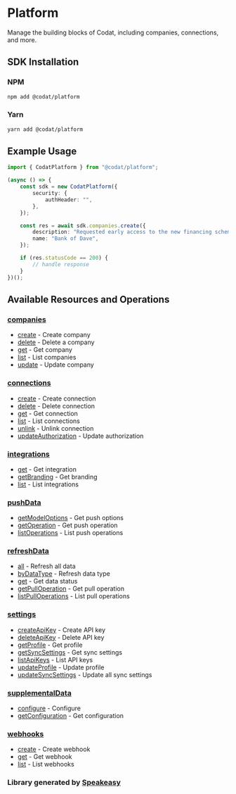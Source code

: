 # Platform

<!-- Start Codat Library Description -->
Manage the building blocks of Codat, including companies, connections, and more.
<!-- End Codat Library Description -->

<!-- Start SDK Installation -->
## SDK Installation

### NPM

```bash
npm add @codat/platform
```

### Yarn

```bash
yarn add @codat/platform
```
<!-- End SDK Installation -->

## Example Usage
<!-- Start SDK Example Usage -->
```typescript
import { CodatPlatform } from "@codat/platform";

(async () => {
    const sdk = new CodatPlatform({
        security: {
            authHeader: "",
        },
    });

    const res = await sdk.companies.create({
        description: "Requested early access to the new financing scheme.",
        name: "Bank of Dave",
    });

    if (res.statusCode == 200) {
        // handle response
    }
})();

```
<!-- End SDK Example Usage -->

<!-- Start SDK Available Operations -->
## Available Resources and Operations


### [companies](docs/sdks/companies/README.md)

* [create](docs/sdks/companies/README.md#create) - Create company
* [delete](docs/sdks/companies/README.md#delete) - Delete a company
* [get](docs/sdks/companies/README.md#get) - Get company
* [list](docs/sdks/companies/README.md#list) - List companies
* [update](docs/sdks/companies/README.md#update) - Update company

### [connections](docs/sdks/connections/README.md)

* [create](docs/sdks/connections/README.md#create) - Create connection
* [delete](docs/sdks/connections/README.md#delete) - Delete connection
* [get](docs/sdks/connections/README.md#get) - Get connection
* [list](docs/sdks/connections/README.md#list) - List connections
* [unlink](docs/sdks/connections/README.md#unlink) - Unlink connection
* [updateAuthorization](docs/sdks/connections/README.md#updateauthorization) - Update authorization

### [integrations](docs/sdks/integrations/README.md)

* [get](docs/sdks/integrations/README.md#get) - Get integration
* [getBranding](docs/sdks/integrations/README.md#getbranding) - Get branding
* [list](docs/sdks/integrations/README.md#list) - List integrations

### [pushData](docs/sdks/pushdata/README.md)

* [getModelOptions](docs/sdks/pushdata/README.md#getmodeloptions) - Get push options
* [getOperation](docs/sdks/pushdata/README.md#getoperation) - Get push operation
* [listOperations](docs/sdks/pushdata/README.md#listoperations) - List push operations

### [refreshData](docs/sdks/refreshdata/README.md)

* [all](docs/sdks/refreshdata/README.md#all) - Refresh all data
* [byDataType](docs/sdks/refreshdata/README.md#bydatatype) - Refresh data type
* [get](docs/sdks/refreshdata/README.md#get) - Get data status
* [getPullOperation](docs/sdks/refreshdata/README.md#getpulloperation) - Get pull operation
* [listPullOperations](docs/sdks/refreshdata/README.md#listpulloperations) - List pull operations

### [settings](docs/sdks/settings/README.md)

* [createApiKey](docs/sdks/settings/README.md#createapikey) - Create API key
* [deleteApiKey](docs/sdks/settings/README.md#deleteapikey) - Delete API key
* [getProfile](docs/sdks/settings/README.md#getprofile) - Get profile
* [getSyncSettings](docs/sdks/settings/README.md#getsyncsettings) - Get sync settings
* [listApiKeys](docs/sdks/settings/README.md#listapikeys) - List API keys
* [updateProfile](docs/sdks/settings/README.md#updateprofile) - Update profile
* [updateSyncSettings](docs/sdks/settings/README.md#updatesyncsettings) - Update all sync settings

### [supplementalData](docs/sdks/supplementaldata/README.md)

* [configure](docs/sdks/supplementaldata/README.md#configure) - Configure
* [getConfiguration](docs/sdks/supplementaldata/README.md#getconfiguration) - Get configuration

### [webhooks](docs/sdks/webhooks/README.md)

* [create](docs/sdks/webhooks/README.md#create) - Create webhook
* [get](docs/sdks/webhooks/README.md#get) - Get webhook
* [list](docs/sdks/webhooks/README.md#list) - List webhooks
<!-- End SDK Available Operations -->



<!-- Start Dev Containers -->

<!-- End Dev Containers -->

<!-- Placeholder for Future Speakeasy SDK Sections -->


### Library generated by [Speakeasy](https://docs.speakeasyapi.dev/docs/using-speakeasy/client-sdks)